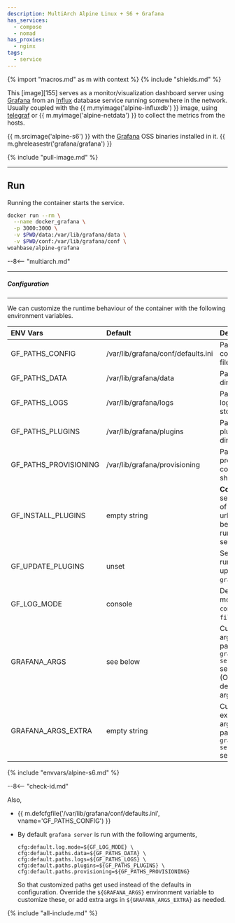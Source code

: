 ```yaml
---
description: MultiArch Alpine Linux + S6 + Grafana
has_services:
  - compose
  - nomad
has_proxies:
  - nginx
tags:
  - service
---
```


{% import "macros.md" as m with context %}
{% include "shields.md" %}

This [image][155] serves as a monitor/visualization dashboard
server using [Grafana][1] from an [Influx][2] database service
running somewhere in the network. Usually coupled with the {{
m.myimage('alpine-influxdb') }} image, using [telegraf][3] or {{
m.myimage('alpine-netdata') }} to collect the metrics from the
hosts.

{{ m.srcimage('alpine-s6') }} with the [Grafana][4] OSS binaries
installed in it. {{ m.ghreleasestr('grafana/grafana') }}

{% include "pull-image.md" %}

---
Run
---

Running the container starts the service.

``` sh
docker run --rm \
  --name docker_grafana \
  -p 3000:3000 \
  -v $PWD/data:/var/lib/grafana/data \
  -v $PWD/conf:/var/lib/grafana/conf \
woahbase/alpine-grafana
```

--8<-- "multiarch.md"

---
##### Configuration
---

We can customize the runtime behaviour of the container with the
following environment variables.

| ENV Vars              | Default                            | Description
| :---                  | :---                               | :---
| GF_PATHS_CONFIG       | /var/lib/grafana/conf/defaults.ini | Path to configuration file.
| GF_PATHS_DATA         | /var/lib/grafana/data              | Path to data directory.
| GF_PATHS_LOGS         | /var/lib/grafana/logs              | Path where logs are stored.
| GF_PATHS_PLUGINS      | /var/lib/grafana/plugins           | Path to plugins directory.
| GF_PATHS_PROVISIONING | /var/lib/grafana/provisioning      | Path where provisioning configuration should exist.
| GF_INSTALL_PLUGINS    | empty string                       | **Comma**-separated list of plugins (or urls) to install before running server.
| GF_UPDATE_PLUGINS     | unset                              | Set to `true` to run plugin-update (uses `grafana cli`).
| GF_LOG_MODE           | console                            | Default log mode, can be `console` or `file`.
| GRAFANA_ARGS          | see below                          | Customizable arguments passed to `grafana server` service. (Overrides default arguments)
| GRAFANA_ARGS_EXTRA    | empty string                       | Customizable extra arguments passed to `grafana server` service.
{% include "envvars/alpine-s6.md" %}

--8<-- "check-id.md"

Also,

* {{ m.defcfgfile('/var/lib/grafana/conf/defaults.ini', vname='GF_PATHS_CONFIG') }}

* By default `grafana server` is run with the following arguments,
    ```
    cfg:default.log.mode=${GF_LOG_MODE} \
    cfg:default.paths.data=${GF_PATHS_DATA} \
    cfg:default.paths.logs=${GF_PATHS_LOGS} \
    cfg:default.paths.plugins=${GF_PATHS_PLUGINS} \
    cfg:default.paths.provisioning=${GF_PATHS_PROVISIONING}
    ```
  So that customized paths get used instead of the defaults in
  configuration. Override the `${GRAFANA_ARGS}` environment variable
  to customize these, or add extra args in `${GRAFANA_ARGS_EXTRA}` as
  needed.

[1]: https://grafana.com
[2]: https://www.influxdata.com/products/influxdb-overview/
[3]: https://www.influxdata.com/time-series-platform/telegraf/
[4]: https://grafana.com/grafana/download
[5]: https://github.com/fg2it/grafana-on-raspberry/releases
[6]: https://github.com/grafana/grafana/blob/main/Dockerfile

{% include "all-include.md" %}
